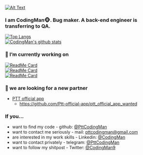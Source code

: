 
[![Alt Text](https://i.imgur.com/auooTAc.gif)](https://www.facebook.com/PttCodingMan/)

### I am CodingMan🐵. Bug maker. A back-end engineer is transferring to QA.

[![Top Langs](https://github-readme-stats.vercel.app/api/top-langs/?username=PttCodingMan&theme=dark&layout=compact)](https://github.com/PttCodingMan)  
[![CodingMan's github stats](https://github-readme-stats.vercel.app/api?username=PttCodingMan&count_private=true&theme=dark)](https://github.com/PttCodingMan)  

### 🔭 I’m currently working on   
  [![ReadMe Card](https://github-readme-stats.vercel.app/api/pin/?username=PttCodingMan&repo=PyPtt&theme=dark)](https://github.com/PttCodingMan/PyPtt)  
  [![ReadMe Card](https://github-readme-stats.vercel.app/api/pin/?username=Ptt-official-app&repo=ptt_official_app_wanted&theme=dark)](https://github.com/Ptt-official-app/ptt_official_app_wanted)  
  [![ReadMe Card](https://github-readme-stats.vercel.app/api/pin/?username=uPtt-messenger&repo=uPtt&theme=dark)](https://github.com/uPtt-messenger/uPtt)  
### 👯 we are looking for a new partner
  * [PTT official app](https://github.com/Ptt-official-app)  
    * https://github.com/Ptt-official-app/ptt_official_app_wanted

### If you...
* want to find my code - github: [@PttCodingMan](https://github.com/PttCodingMan)  
* want to contact me seriously - mail: [pttcodingman@gmail.com](mailto:pttcodingman@gmail.com)  
* are interested in my work skills - Linkedin: [@CodingMan](https://www.linkedin.com/in/codingman/)  
* want to contact privately - telegram: [@PttCodingMan](https://t.me/PttCodingMan)  
* want to follow my shitpost - Twitter: [@CodingMan9](https://twitter.com/CodingMan9)  

